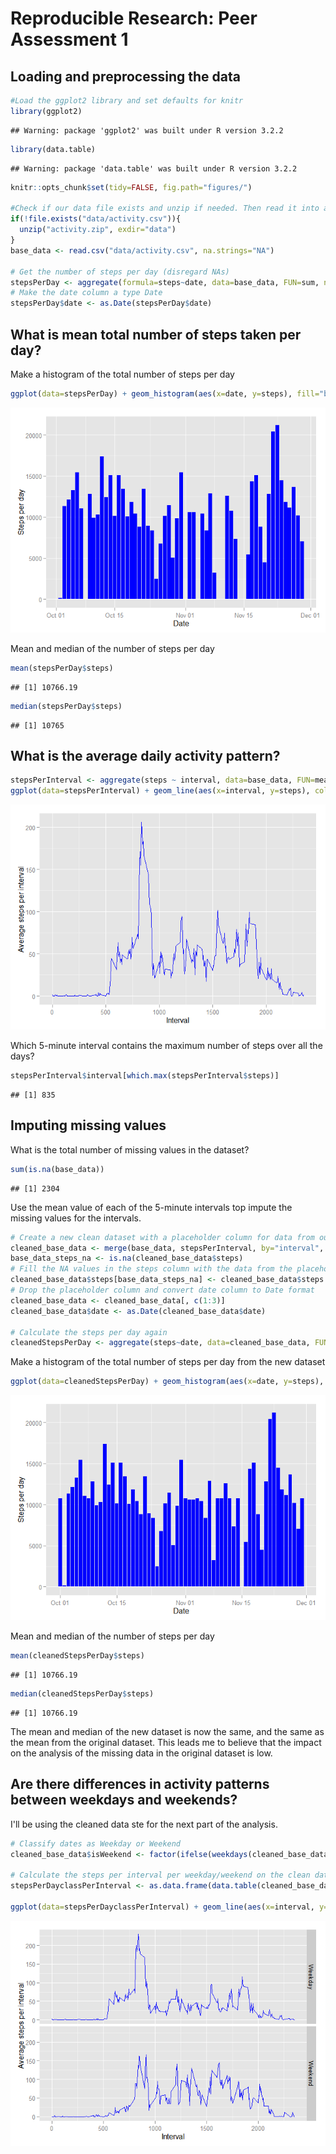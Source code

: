 # Reproducible Research: Peer Assessment 1

## Loading and preprocessing the data

```r
#Load the ggplot2 library and set defaults for knitr
library(ggplot2)
```

```
## Warning: package 'ggplot2' was built under R version 3.2.2
```

```r
library(data.table)
```

```
## Warning: package 'data.table' was built under R version 3.2.2
```

```r
knitr::opts_chunk$set(tidy=FALSE, fig.path="figures/")

#Check if our data file exists and unzip if needed. Then read it into a data frame.
if(!file.exists("data/activity.csv")){
  unzip("activity.zip", exdir="data")
}
base_data <- read.csv("data/activity.csv", na.strings="NA")

# Get the number of steps per day (disregard NAs)
stepsPerDay <- aggregate(formula=steps~date, data=base_data, FUN=sum, na.rm=TRUE)
# Make the date column a type Date
stepsPerDay$date <- as.Date(stepsPerDay$date)
```

## What is mean total number of steps taken per day?
Make a histogram of the total number of steps per day

```r
ggplot(data=stepsPerDay) + geom_histogram(aes(x=date, y=steps), fill="blue", stat="identity") + labs(y='Steps per day', x='Date')
```

![](figures/unnamed-chunk-2-1.png) 

Mean and median of the number of steps per day

```r
mean(stepsPerDay$steps)
```

```
## [1] 10766.19
```

```r
median(stepsPerDay$steps)
```

```
## [1] 10765
```

## What is the average daily activity pattern?

```r
stepsPerInterval <- aggregate(steps ~ interval, data=base_data, FUN=mean)
ggplot(data=stepsPerInterval) + geom_line(aes(x=interval, y=steps), colour="blue", stat="identity") + labs(y='Average steps per interval', x='Interval')
```

![](figures/unnamed-chunk-4-1.png) 

Which 5-minute interval contains the maximum number of steps over all the days?

```r
stepsPerInterval$interval[which.max(stepsPerInterval$steps)]
```

```
## [1] 835
```

## Imputing missing values
What is the total number of missing values in the dataset?

```r
sum(is.na(base_data))
```

```
## [1] 2304
```

Use the mean value of each of the 5-minute intervals top impute the missing values for the intervals.

```r
# Create a new clean dataset with a placeholder column for data from our stepsPerInterval set
cleaned_base_data <- merge(base_data, stepsPerInterval, by="interval", suffixes=c("", ".filled"))
base_data_steps_na <- is.na(cleaned_base_data$steps)
# Fill the NA values in the steps column with the data from the placeholder column
cleaned_base_data$steps[base_data_steps_na] <- cleaned_base_data$steps.filled[base_data_steps_na]
# Drop the placeholder column and convert date column to Date format
cleaned_base_data <- cleaned_base_data[, c(1:3)]
cleaned_base_data$date <- as.Date(cleaned_base_data$date)

# Calculate the steps per day again
cleanedStepsPerDay <- aggregate(steps~date, data=cleaned_base_data, FUN=sum)
```

Make a histogram of the total number of steps per day from the new dataset

```r
ggplot(data=cleanedStepsPerDay) + geom_histogram(aes(x=date, y=steps), fill="blue", stat="identity") + labs(y='Steps per day', x='Date')
```

![](figures/unnamed-chunk-8-1.png) 

Mean and median of the number of steps per day

```r
mean(cleanedStepsPerDay$steps)
```

```
## [1] 10766.19
```

```r
median(cleanedStepsPerDay$steps)
```

```
## [1] 10766.19
```

The mean and median of the new dataset is now the same, and the same as the mean from the original
dataset. This leads me to believe that the impact on the analysis of the missing data in the original dataset is low.

## Are there differences in activity patterns between weekdays and weekends?
I'll be using the cleaned data ste for the next part of the analysis.


```r
# Classify dates as Weekday or Weekend
cleaned_base_data$isWeekend <- factor(ifelse(weekdays(cleaned_base_data$date) %in% c("Saturday", "Sunday"), "Weekend", "Weekday"))

# Calculate the steps per interval per weekday/weekend on the clean data
stepsPerDayclassPerInterval <- as.data.frame(data.table(cleaned_base_data)[, list(steps=mean(steps)), by=list(interval, isWeekend)])

ggplot(data=stepsPerDayclassPerInterval) + geom_line(aes(x=interval, y=steps), colour="blue", stat="identity") + facet_grid(isWeekend~.) + labs(y='Average steps per interval', x='Interval')
```

![](figures/unnamed-chunk-10-1.png) 
